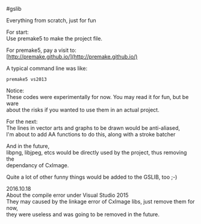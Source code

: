 #gslib

Everything from scratch, just for fun

For start:  
Use premake5 to make the project file.  
  
For premake5, pay a visit to:  
[http://premake.github.io/](http://premake.github.io/)  
  
A typical command line was like:  

```
premake5 vs2013
```

Notice:  
These codes were experimentally for now. You may read it for fun, but be ware  
about the risks if you wanted to use them in an actual project.  

For the next:  
The lines in vector arts and graphs to be drawn would be anti-aliased,  
I'm about to add AA functions to do this, along with a stroke batcher  

And in the future,  
libpng, libjpeg, etcs would be directly used by the project, thus removing the  
dependancy of CxImage.  

Quite a lot of other funny things would be added to the GSLIB, too ;-)  

2016.10.18  
About the compile error under Visual Studio 2015  
They may caused by the linkage error of CxImage libs, just remove them for now,  
they were useless and was going to be removed in the future.  
